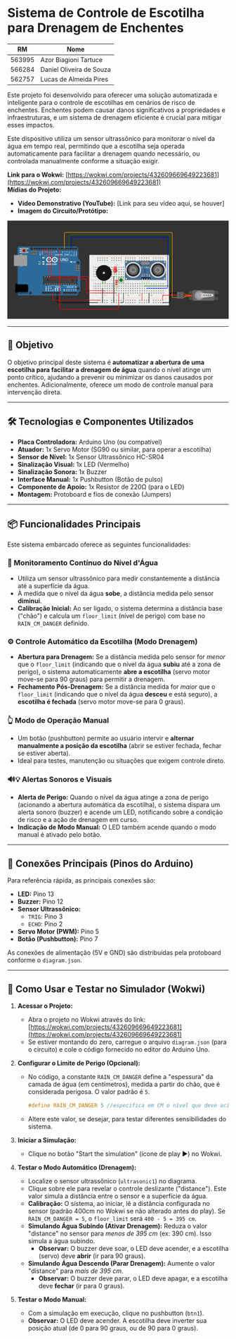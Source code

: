 # Sistema de Controle de Escotilha para Drenagem de Enchentes

|RM|Nome|
|---|---|
|563995|Azor Biagioni Tartuce|
|566284|Daniel Oliveira de Souza|
|562757|Lucas de Almeida Pires|

Este projeto foi desenvolvido para oferecer uma solução automatizada e inteligente para o controle de escotilhas em cenários de risco de enchentes. Enchentes podem causar danos significativos a propriedades e infraestruturas, e um sistema de drenagem eficiente é crucial para mitigar esses impactos.

Este dispositivo utiliza um sensor ultrassônico para monitorar o nível da água em tempo real, permitindo que a escotilha seja operada automaticamente para facilitar a drenagem quando necessário, ou controlada manualmente conforme a situação exigir.

**Link para o Wokwi:** [https://wokwi.com/projects/432609669649223681](https://wokwi.com/projects/432609669649223681) <br>
**Mídias do Projeto:**
*   **Vídeo Demonstrativo (YouTube):** [Link para seu vídeo aqui, se houver]
*   **Imagem do Circuito/Protótipo:**
  <img src="https://github.com/Global-Solution-Fluxo-Zero/EdgeComputing-ServoProject/blob/main/projetoesquema.png?raw=true">

---

## 🎯 Objetivo

O objetivo principal deste sistema é **automatizar a abertura de uma escotilha para facilitar a drenagem de água** quando o nível atinge um ponto crítico, ajudando a prevenir ou minimizar os danos causados por enchentes. Adicionalmente, oferece um modo de controle manual para intervenção direta.

---

## 🛠 Tecnologias e Componentes Utilizados

*   **Placa Controladora:** Arduino Uno (ou compatível)
*   **Atuador:** 1x Servo Motor (SG90 ou similar, para operar a escotilha)
*   **Sensor de Nível:** 1x Sensor Ultrassônico HC-SR04
*   **Sinalização Visual:** 1x LED (Vermelho)
*   **Sinalização Sonora:** 1x Buzzer
*   **Interface Manual:** 1x Pushbutton (Botão de pulso)
*   **Componente de Apoio:** 1x Resistor de 220Ω (para o LED)
*   **Montagem:** Protoboard e fios de conexão (Jumpers)

---

## 📦 Funcionalidades Principais

Este sistema embarcado oferece as seguintes funcionalidades:

### 🌊 Monitoramento Contínuo do Nível d'Água
*   Utiliza um sensor ultrassônico para medir constantemente a distância até a superfície da água.
*   À medida que o nível da água **sobe**, a distância medida pelo sensor **diminui**.
*   **Calibração Inicial:** Ao ser ligado, o sistema determina a distância base ("chão") e calcula um `floor_limit` (nível de perigo) com base no `RAIN_CM_DANGER` definido.

### ⚙️ Controle Automático da Escotilha (Modo Drenagem)
*   **Abertura para Drenagem:** Se a distância medida pelo sensor for *menor* que o `floor_limit` (indicando que o nível da água **subiu** até a zona de perigo), o sistema automaticamente **abre a escotilha** (servo motor move-se para 90 graus) para permitir a drenagem.
*   **Fechamento Pós-Drenagem:** Se a distância medida for *maior* que o `floor_limit` (indicando que o nível da água **desceu** e está seguro), a **escotilha é fechada** (servo motor move-se para 0 graus).

### 👆 Modo de Operação Manual
*   Um botão (pushbutton) permite ao usuário intervir e **alternar manualmente a posição da escotilha** (abrir se estiver fechada, fechar se estiver aberta).
*   Ideal para testes, manutenção ou situações que exigem controle direto.

### 🔊💡 Alertas Sonoros e Visuais
*   **Alerta de Perigo:** Quando o nível da água atinge a zona de perigo (acionando a abertura automática da escotilha), o sistema dispara um alerta sonoro (buzzer) e acende um LED, notificando sobre a condição de risco e a ação de drenagem em curso.
*   **Indicação de Modo Manual:** O LED também acende quando o modo manual é ativado pelo botão.

---

## 🔌 Conexões Principais (Pinos do Arduino)

Para referência rápida, as principais conexões são:
*   **LED:** Pino 13
*   **Buzzer:** Pino 12
*   **Sensor Ultrassônico:**
    *   `TRIG`: Pino 3
    *   `ECHO`: Pino 2
*   **Servo Motor (PWM):** Pino 5
*   **Botão (Pushbutton):** Pino 7

As conexões de alimentação (5V e GND) são distribuídas pela protoboard conforme o `diagram.json`.

---

## 🚀 Como Usar e Testar no Simulador (Wokwi)

1.  **Acessar o Projeto:**
    *   Abra o projeto no Wokwi através do link: [https://wokwi.com/projects/432609669649223681](https://wokwi.com/projects/432609669649223681)
    *   Se estiver montando do zero, carregue o arquivo `diagram.json` (para o circuito) e cole o código fornecido no editor do Arduino Uno.

2.  **Configurar o Limite de Perigo (Opcional):**
    *   No código, a constante `RAIN_CM_DANGER` define a "espessura" da camada de água (em centímetros), medida a partir do chão, que é considerada perigosa. O valor padrão é `5`.
        ```c++
        #define RAIN_CM_DANGER 5 //especifica em CM o nível que deve acionar a segurança
        ```
    *   Altere este valor, se desejar, para testar diferentes sensibilidades do sistema.

3.  **Iniciar a Simulação:**
    *   Clique no botão "Start the simulation" (ícone de play ▶️) no Wokwi.

4.  **Testar o Modo Automático (Drenagem):**
    *   Localize o sensor ultrassônico (`ultrasonic1`) no diagrama.
    *   Clique sobre ele para revelar o controle deslizante ("distance"). Este valor simula a distância entre o sensor e a superfície da água.
    *   **Calibração:** O sistema, ao iniciar, lê a distância configurada no sensor (padrão 400cm no Wokwi se não alterado antes do play). Se `RAIN_CM_DANGER = 5`, o `floor_limit` será `400 - 5 = 395 cm`.
    *   **Simulando Água Subindo (Ativar Drenagem):** Reduza o valor "distance" no sensor para *menos de 395 cm* (ex: 390 cm). Isso simula a água subindo.
        *   **Observar:** O buzzer deve soar, o LED deve acender, e a escotilha (servo) deve **abrir** (ir para 90 graus).
    *   **Simulando Água Descendo (Parar Drenagem):** Aumente o valor "distance" para *mais de 395 cm*.
        *   **Observar:** O buzzer deve parar, o LED deve apagar, e a escotilha deve **fechar** (ir para 0 graus).

5.  **Testar o Modo Manual:**
    *   Com a simulação em execução, clique no pushbutton (`btn1`).
    *   **Observar:** O LED deve acender. A escotilha deve inverter sua posição atual (de 0 para 90 graus, ou de 90 para 0 graus).

